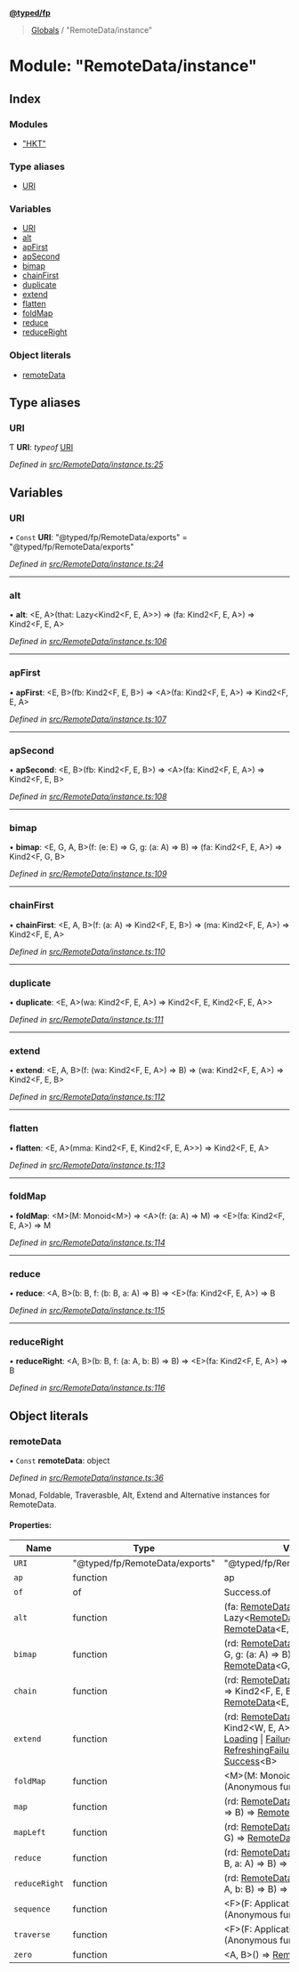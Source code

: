 **[@typed/fp](../README.md)**

> [Globals](../globals.md) / "RemoteData/instance"

# Module: "RemoteData/instance"

## Index

### Modules

* ["HKT"](_remotedata_instance_._hkt_.md)

### Type aliases

* [URI](_remotedata_instance_.md#uri)

### Variables

* [URI](_remotedata_instance_.md#uri)
* [alt](_remotedata_instance_.md#alt)
* [apFirst](_remotedata_instance_.md#apfirst)
* [apSecond](_remotedata_instance_.md#apsecond)
* [bimap](_remotedata_instance_.md#bimap)
* [chainFirst](_remotedata_instance_.md#chainfirst)
* [duplicate](_remotedata_instance_.md#duplicate)
* [extend](_remotedata_instance_.md#extend)
* [flatten](_remotedata_instance_.md#flatten)
* [foldMap](_remotedata_instance_.md#foldmap)
* [reduce](_remotedata_instance_.md#reduce)
* [reduceRight](_remotedata_instance_.md#reduceright)

### Object literals

* [remoteData](_remotedata_instance_.md#remotedata)

## Type aliases

### URI

Ƭ  **URI**: *typeof* [URI](_remotedata_instance_.md#uri)

*Defined in [src/RemoteData/instance.ts:25](https://github.com/TylorS/typed-fp/blob/6ccb290/src/RemoteData/instance.ts#L25)*

## Variables

### URI

• `Const` **URI**: \"@typed/fp/RemoteData/exports\" = "@typed/fp/RemoteData/exports"

*Defined in [src/RemoteData/instance.ts:24](https://github.com/TylorS/typed-fp/blob/6ccb290/src/RemoteData/instance.ts#L24)*

___

### alt

•  **alt**: \<E, A>(that: Lazy\<Kind2\<F, E, A>>) => (fa: Kind2\<F, E, A>) => Kind2\<F, E, A>

*Defined in [src/RemoteData/instance.ts:106](https://github.com/TylorS/typed-fp/blob/6ccb290/src/RemoteData/instance.ts#L106)*

___

### apFirst

•  **apFirst**: \<E, B>(fb: Kind2\<F, E, B>) => \<A>(fa: Kind2\<F, E, A>) => Kind2\<F, E, A>

*Defined in [src/RemoteData/instance.ts:107](https://github.com/TylorS/typed-fp/blob/6ccb290/src/RemoteData/instance.ts#L107)*

___

### apSecond

•  **apSecond**: \<E, B>(fb: Kind2\<F, E, B>) => \<A>(fa: Kind2\<F, E, A>) => Kind2\<F, E, B>

*Defined in [src/RemoteData/instance.ts:108](https://github.com/TylorS/typed-fp/blob/6ccb290/src/RemoteData/instance.ts#L108)*

___

### bimap

•  **bimap**: \<E, G, A, B>(f: (e: E) => G, g: (a: A) => B) => (fa: Kind2\<F, E, A>) => Kind2\<F, G, B>

*Defined in [src/RemoteData/instance.ts:109](https://github.com/TylorS/typed-fp/blob/6ccb290/src/RemoteData/instance.ts#L109)*

___

### chainFirst

•  **chainFirst**: \<E, A, B>(f: (a: A) => Kind2\<F, E, B>) => (ma: Kind2\<F, E, A>) => Kind2\<F, E, A>

*Defined in [src/RemoteData/instance.ts:110](https://github.com/TylorS/typed-fp/blob/6ccb290/src/RemoteData/instance.ts#L110)*

___

### duplicate

•  **duplicate**: \<E, A>(wa: Kind2\<F, E, A>) => Kind2\<F, E, Kind2\<F, E, A>>

*Defined in [src/RemoteData/instance.ts:111](https://github.com/TylorS/typed-fp/blob/6ccb290/src/RemoteData/instance.ts#L111)*

___

### extend

•  **extend**: \<E, A, B>(f: (wa: Kind2\<F, E, A>) => B) => (wa: Kind2\<F, E, A>) => Kind2\<F, E, B>

*Defined in [src/RemoteData/instance.ts:112](https://github.com/TylorS/typed-fp/blob/6ccb290/src/RemoteData/instance.ts#L112)*

___

### flatten

•  **flatten**: \<E, A>(mma: Kind2\<F, E, Kind2\<F, E, A>>) => Kind2\<F, E, A>

*Defined in [src/RemoteData/instance.ts:113](https://github.com/TylorS/typed-fp/blob/6ccb290/src/RemoteData/instance.ts#L113)*

___

### foldMap

•  **foldMap**: \<M>(M: Monoid\<M>) => \<A>(f: (a: A) => M) => \<E>(fa: Kind2\<F, E, A>) => M

*Defined in [src/RemoteData/instance.ts:114](https://github.com/TylorS/typed-fp/blob/6ccb290/src/RemoteData/instance.ts#L114)*

___

### reduce

•  **reduce**: \<A, B>(b: B, f: (b: B, a: A) => B) => \<E>(fa: Kind2\<F, E, A>) => B

*Defined in [src/RemoteData/instance.ts:115](https://github.com/TylorS/typed-fp/blob/6ccb290/src/RemoteData/instance.ts#L115)*

___

### reduceRight

•  **reduceRight**: \<A, B>(b: B, f: (a: A, b: B) => B) => \<E>(fa: Kind2\<F, E, A>) => B

*Defined in [src/RemoteData/instance.ts:116](https://github.com/TylorS/typed-fp/blob/6ccb290/src/RemoteData/instance.ts#L116)*

## Object literals

### remoteData

▪ `Const` **remoteData**: object

*Defined in [src/RemoteData/instance.ts:36](https://github.com/TylorS/typed-fp/blob/6ccb290/src/RemoteData/instance.ts#L36)*

Monad, Foldable, Traverasble, Alt, Extend and Alternative instances for RemoteData.

#### Properties:

Name | Type | Value |
------ | ------ | ------ |
`URI` | \"@typed/fp/RemoteData/exports\" | \"@typed/fp/RemoteData/exports\" |
`ap` | function | ap |
`of` | of | Success.of |
`alt` | function | (fa: [RemoteData](_remotedata_remotedata_.md#remotedata)\<E, A>, f: Lazy\<[RemoteData](_remotedata_remotedata_.md#remotedata)\<E, A>>) => [RemoteData](_remotedata_remotedata_.md#remotedata)\<E, A> |
`bimap` | function | (rd: [RemoteData](_remotedata_remotedata_.md#remotedata)\<E, A>, f: (e: E) => G, g: (a: A) => B) => [RemoteData](_remotedata_remotedata_.md#remotedata)\<G, B> |
`chain` | function | (rd: [RemoteData](_remotedata_remotedata_.md#remotedata)\<E, A>, f: (a: A) => Kind2\<F, E, B>) => [RemoteData](_remotedata_remotedata_.md#remotedata)\<E, B> |
`extend` | function | (rd: [RemoteData](_remotedata_remotedata_.md#remotedata)\<E, A>, f: (wa: Kind2\<W, E, A>) => B) => [NoData](../enums/_remotedata_enums_.remotedatastatus.md#nodata) \| [Loading](../enums/_remotedata_enums_.remotedatastatus.md#loading) \| [Failure](_remotedata_failure_.failure.md)\<E> \| [RefreshingFailure](_remotedata_refreshingfailure_.refreshingfailure.md)\<E> \| [Success](_remotedata_success_.success.md)\<B> |
`foldMap` | function | \<M>(M: Monoid\<M>) => (Anonymous function) |
`map` | function | (rd: [RemoteData](_remotedata_remotedata_.md#remotedata)\<E, A>, f: (a: A) => B) => [RemoteData](_remotedata_remotedata_.md#remotedata)\<E, B> |
`mapLeft` | function | (rd: [RemoteData](_remotedata_remotedata_.md#remotedata)\<E, A>, f: (e: E) => G) => [RemoteData](_remotedata_remotedata_.md#remotedata)\<G, A> |
`reduce` | function | (rd: [RemoteData](_remotedata_remotedata_.md#remotedata)\<E, A>, b: B, f: (b: B, a: A) => B) => B |
`reduceRight` | function | (rd: [RemoteData](_remotedata_remotedata_.md#remotedata)\<E, A>, b: B, f: (a: A, b: B) => B) => B |
`sequence` | function | \<F>(F: Applicative\<F>) => (Anonymous function) |
`traverse` | function | \<F>(F: Applicative\<F>) => (Anonymous function) |
`zero` | function | \<A, B>() => [RemoteData](_remotedata_remotedata_.md#remotedata)\<A, B> |
